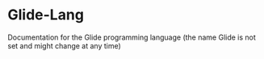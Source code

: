 # Glide-Lang
Documentation for the Glide programming language (the name Glide is not set and might change at any time)
